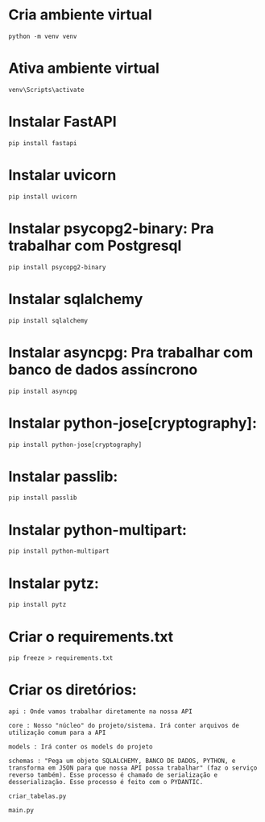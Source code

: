 
# Cria ambiente virtual
    python -m venv venv

# Ativa ambiente virtual
    venv\Scripts\activate

# Instalar FastAPI
    pip install fastapi

# Instalar uvicorn
    pip install uvicorn

# Instalar psycopg2-binary: Pra trabalhar com Postgresql
    pip install psycopg2-binary

# Instalar sqlalchemy 
    pip install sqlalchemy

# Instalar asyncpg: Pra trabalhar com banco de dados assíncrono
    pip install asyncpg

# Instalar python-jose[cryptography]:
    pip install python-jose[cryptography]

# Instalar passlib:
    pip install passlib

# Instalar python-multipart:
    pip install python-multipart

# Instalar pytz:
    pip install pytz

# Criar o requirements.txt
    pip freeze > requirements.txt


# Criar os diretórios:
    api : Onde vamos trabalhar diretamente na nossa API

    core : Nosso "núcleo" do projeto/sistema. Irá conter arquivos de utilização comum para a API

    models : Irá conter os models do projeto

    schemas : "Pega um objeto SQLALCHEMY, BANCO DE DADOS, PYTHON, e transforma em JSON para que nossa API possa trabalhar" (faz o serviço reverso também). Esse processo é chamado de serialização e desserialização. Esse processo é feito com o PYDANTIC.

    criar_tabelas.py

    main.py








